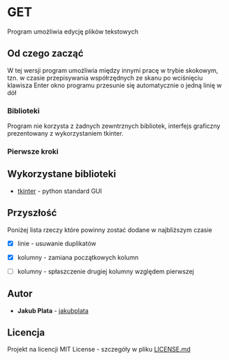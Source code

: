 #  GET

Program umożliwia edycję plików tekstowych

## Od czego zacząć

W tej wersji program umożliwia między innymi pracę w trybie skokowym, tzn. w czasie przepisywania współrzędnych ze skanu po wciśnięciu klawisza Enter okno programu przesunie się automatycznie o jedną
linię w dół

### Biblioteki

Program nie korzysta z żadnych zewntrznych bibliotek, interfejs graficzny prezentowany z wykorzystaniem tkinter.

### Pierwsze kroki



## Wykorzystane biblioteki

* [tkinter](https://wiki.python.org/moin/TkInter) - python standard GUI



## Przyszłość

Poniżej lista rzeczy które powinny zostać dodane w najbliższym czasie

- [x] linie - usuwanie duplikatów
- [x] kolumny - zamiana początkowych kolumn
- [ ] kolumny - spłaszczenie drugiej kolumny względem pierwszej



## Autor

* **Jakub Plata** - [jakubplata](https://github.com/jakubplata)

## Licencja

Projekt na licencji MIT License - szczegóły w pliku [LICENSE.md](LICENSE.md) 
